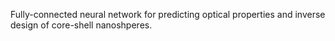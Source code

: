 Fully-connected neural network for predicting optical properties and inverse design of core-shell nanoshperes. 
